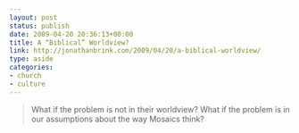 ```yaml
---
layout: post
status: publish
date: 2009-04-20 20:36:13+00:00
title: A “Biblical” Worldview?
link: http://jonathanbrink.com/2009/04/20/a-biblical-worldview/
type: aside
categories:
- church
- culture
---
```


> What if the problem is not in their worldview?  What if the problem is in our assumptions about the way Mosaics think?
